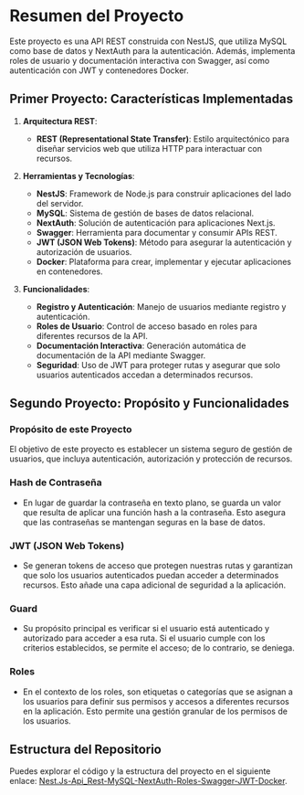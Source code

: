 # Resumen del Proyecto

Este proyecto es una API REST construida con NestJS, que utiliza MySQL como base de datos y NextAuth para la autenticación. Además, implementa roles de usuario y documentación interactiva con Swagger, así como autenticación con JWT y contenedores Docker.

## Primer Proyecto: Características Implementadas

1. **Arquitectura REST**:
   - **REST (Representational State Transfer)**: Estilo arquitectónico para diseñar servicios web que utiliza HTTP para interactuar con recursos.

2. **Herramientas y Tecnologías**:
   - **NestJS**: Framework de Node.js para construir aplicaciones del lado del servidor.
   - **MySQL**: Sistema de gestión de bases de datos relacional.
   - **NextAuth**: Solución de autenticación para aplicaciones Next.js.
   - **Swagger**: Herramienta para documentar y consumir APIs REST.
   - **JWT (JSON Web Tokens)**: Método para asegurar la autenticación y autorización de usuarios.
   - **Docker**: Plataforma para crear, implementar y ejecutar aplicaciones en contenedores.

3. **Funcionalidades**:
   - **Registro y Autenticación**: Manejo de usuarios mediante registro y autenticación.
   - **Roles de Usuario**: Control de acceso basado en roles para diferentes recursos de la API.
   - **Documentación Interactiva**: Generación automática de documentación de la API mediante Swagger.
   - **Seguridad**: Uso de JWT para proteger rutas y asegurar que solo usuarios autenticados accedan a determinados recursos.

## Segundo Proyecto: Propósito y Funcionalidades

### Propósito de este Proyecto
El objetivo de este proyecto es establecer un sistema seguro de gestión de usuarios, que incluya autenticación, autorización y protección de recursos.

### Hash de Contraseña
- En lugar de guardar la contraseña en texto plano, se guarda un valor que resulta de aplicar una función hash a la contraseña. Esto asegura que las contraseñas se mantengan seguras en la base de datos.

### JWT (JSON Web Tokens)
- Se generan tokens de acceso que protegen nuestras rutas y garantizan que solo los usuarios autenticados puedan acceder a determinados recursos. Esto añade una capa adicional de seguridad a la aplicación.

### Guard
- Su propósito principal es verificar si el usuario está autenticado y autorizado para acceder a esa ruta. Si el usuario cumple con los criterios establecidos, se permite el acceso; de lo contrario, se deniega.

### Roles
- En el contexto de los roles, son etiquetas o categorías que se asignan a los usuarios para definir sus permisos y accesos a diferentes recursos en la aplicación. Esto permite una gestión granular de los permisos de los usuarios.

## Estructura del Repositorio

Puedes explorar el código y la estructura del proyecto en el siguiente enlace: [Nest.Js-Api_Rest-MySQL-NextAuth-Roles-Swagger-JWT-Docker](https://github.com/Avila-Pato/Nest.Js-Api_Rest-MySQL-NextAuth-Roles-Swagger-JWT-Docker/tree/main/Crud-Mysql).
